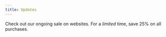 ```yaml
---
title: Updates
---
```

Check out our ongoing sale on websites. For a *limited* time, save 25% on all purchases.
